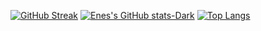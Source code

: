 

[![GitHub Streak](https://streak-stats.demolab.com?user=EnesBrt&theme=python-dark&hide_border=true)](https://git.io/streak-stats)
[![Enes's GitHub stats-Dark](https://github-readme-stats.vercel.app/api?username=EnesBrt&show_icons=true&theme=dark#gh-dark-mode-only)](https://github.com/anuraghazra/github-readme-stats#gh-dark-mode-only)
[![Top Langs](https://github-readme-stats.vercel.app/api/top-langs/?username=ÈnesBrt&theme=python-darklayout=donut)](https://github.com/anuraghazra/github-readme-stats)

